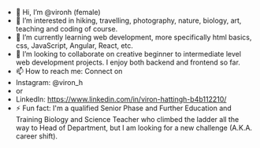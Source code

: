 - 👋 Hi, I’m @vironh (female)
- 👀 I’m interested in hiking, travelling, photography, nature, biology, art, teaching and coding of course.
- 🌱 I’m currently learning web development, more specifically html basics, css, JavaScript, Angular, React, etc.
- 💞️ I’m looking to collaborate on creative beginner to intermediate level web development projects. I enjoy both backend and frontend so far.
- 📫 How to reach me: Connect on
- Instagram: @viron_h
- or
- LinkedIn: https://www.linkedin.com/in/viron-hattingh-b4b112210/
- ⚡ Fun fact: I'm a qualified Senior Phase and Further Education and Training Biology and Science Teacher who climbed the ladder all the way to Head of Department, but I am looking for a new challenge (A.K.A. career shift).

<!---
vironh/vironh is a ✨ special ✨ repository because its `README.md` (this file) appears on your GitHub profile.
You can click the Preview link to take a look at your changes.
--->
